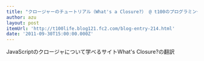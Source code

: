 ```yaml
---
title: "クロージャーのチュートリアル（What's a Closure?） @ t100のプログラミング脱出作戦"
author: azu
layout: post
itemUrl: 'http://t100life.blog121.fc2.com/blog-entry-214.html'
date: '2011-09-30T15:00:00.000Z'
---
```

JavaScriptのクロージャについて学べるサイトWhat's Closure?の翻訳
